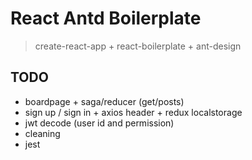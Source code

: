 # React Antd Boilerplate

> create-react-app + react-boilerplate + ant-design

## TODO

- boardpage + saga/reducer (get/posts)
- sign up / sign in + axios header + redux localstorage
- jwt decode (user id and permission)
- cleaning
- jest
